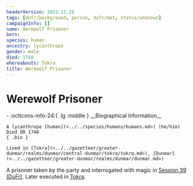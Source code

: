```yaml
---
headerVersion: 2023.11.25
tags: [dufr/background, person, dufr/met, status/unknown]
campaignInfo: []
name: Werewolf Prisoner
born:
species: human
ancestry: lycanthrope
gender: male
died: 1748
whereabouts: Tokra
title: Werewolf Prisoner
---
```

# Werewolf Prisoner
<div class="grid cards ext-narrow-margin ext-one-column" markdown>
- :octicons-info-24:{ .lg .middle } __Biographical Information__

    A lycanthrope [human](<../../species/humans/humans.md>) (he/him)  
    Died DR 1748  
    { .bio }

    Lived in [Tokra](<../../gazetteer/greater-dunmar/realms/dunmar/central-dunmar/tokra/tokra.md>), [Dunmar](<../../gazetteer/greater-dunmar/realms/dunmar/dunmar.md>)
</div>


A prisoner taken by the party and interrogated with magic in [Session 39 (DuFr)](<../../campaigns/dunmari-frontier/session-notes/session-39-dufr.md>). Later executed in [Tokra](<../../gazetteer/greater-dunmar/realms/dunmar/central-dunmar/tokra/tokra.md>). 